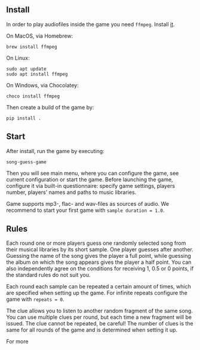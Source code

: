 ## Install

In order to play audiofiles inside the game you need `ffmpeg`. Install [it](https://ffmpeg.org/download.html).

On MacOS, via Homebrew:
```
brew install ffmpeg
```

On Linux:
```
sudo apt update
sudo apt install ffmpeg
```

On Windows, via Chocolatey:
```
choco install ffmpeg
```

Then create a build of the game by:
```
pip install .
```

## Start

After install, run the game by executing:
```
song-guess-game
```
Then you will see main menu, where you can configure the game, see current configuration or start the game. Before launching the game, configure it via built-in questionnaire: specify game settings, players number, players' names and paths to music libraries. 

Game supports mp3-, flac- and wav-files as sources of audio.
We recommend to start your first game with ```sample duration = 1.0```.

## Rules

Each round one or more players guess one randomly selected song from their musical libraries by its short sample. One player guesses after another. Guessing the name of the song gives the player a full point, while guessing the album on which the song appears gives the player a half point. You can also independently agree on the conditions for receiving 1, 0.5 or 0 points, if the standard rules do not suit you.

Each round each sample can be repeated a certain amount of times, which are specified when setting up the game. For infinite repeats configure the game with ```repeats = 0```.

The clue allows you to listen to another random fragment of the same song. You can use multiple clues per round, but each time a new fragment will be issued. The clue cannot be repeated, be careful! The number of clues is the same for all rounds of the game and is determined when setting it up.

For more 
